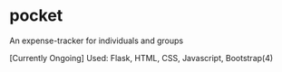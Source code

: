 # pocket
An expense-tracker for individuals and groups

[Currently Ongoing] 
Used: Flask, HTML, CSS, Javascript, Bootstrap(4)
